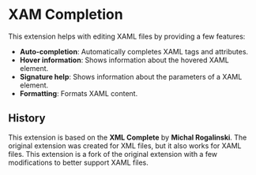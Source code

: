 # XAM Completion

This extension helps with editing XAML files by providing a few features:

- **Auto-completion**: Automatically completes XAML tags and attributes.
- **Hover information**: Shows information about the hovered XAML element.
- **Signature help**: Shows information about the parameters of a XAML element.
- **Formatting**: Formats XAML content.

## History

This extension is based on the **XML Complete** by **Michal Rogalinski**. The original extension was created for XML files, but it also works for XAML files. This extension is a fork of the original extension with a few modifications to better support XAML files.